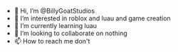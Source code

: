 - 👋 Hi, I’m @BillyGoatStudios
- 👀 I’m interested in roblox and luau and game creation
- 🌱 I’m currently learning luau
- 💞️ I’m looking to collaborate on nothing
- 📫 How to reach me don't

<!---
BillyGoatStudios/BillyGoatStudios is a ✨ special ✨ repository because its `README.md` (this file) appears on your GitHub profile.
You can click the Preview link to take a look at your changes.
--->
